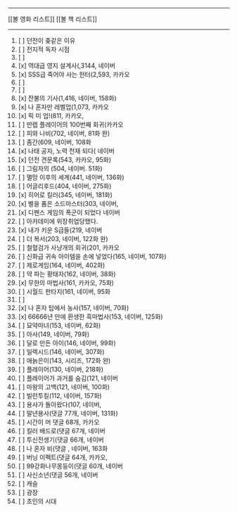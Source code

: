 ***
[[볼 영화 리스트]]
[[볼 책 리스트]]
***
1. [ ] 던전이 좆같은 이유
2. [ ] 전지적 독자 시점
3. [ ] 
4. [x] 역대급 영지 설계사(,3144, 네이버
5. [x] SSS급 죽어야 사는 헌터(2,593, 카카오
6. [ ] 
7. [ ] 
8. [x] 잔불의 기사(1,416, 네이버, 158화)
9. [x] 나 혼자만 레벨업(1,073, 카카오
10. [x] 픽 미 업!(811, 카카오,
11. [ ] 만렙 플레이어의 100번째 회귀(카카오
12. [ ] 피와 나비(702, 네이버, 81화 완)
13. [ ] 좀간(609, 네이버, 108화
14. [x] 나태 공자, 노력 천재 되다( 네이버
15. [x] 던전 견문록(543, 카카오, 95화)
16. [ ] 그림자의 (504, 네이버. 51화)
17. [ ] 멸망 이후의 세계(441, 네이버, 136화) 
18. [ ] 어글리후드(404, 네이버, 275화)
19. [x] 히어로 킬러(345, 네이버, 181화) 
20. [x] 별을 품은 소드마스터(303, 네이버,
21. [x] 디펜스 게임의 폭군이 되었다 네이버
22. [ ] 아카데미에 위장취업당했다.
23. [x] 내가 키운 S급들(219, 네이버
24. [ ] 더 복서(203, 네이버, 122화 완)
25. [ ] 철혈검가 사냥개의 회귀(201, 카카오
26. [ ] 신화급 귀속 아이템을 손에 넣었다(165, 네이버, 107화) 
27. [ ] 제로게임(164, 네이버, 402화) 
28. [ ] 약 파는 황태자(162, 네이버, 38화) 
29. [x] 무한의 마법사(161, 카카오, 75화) 
30. [ ] 시월드 판타지(161, 네이버, 95화 
31. [ ] 
32. [x] 나 혼자 탑에서 농사(157, 네이버, 70화) 
33. [x] 66666년 만에 환생한 흑마법사(153, 네이버, 125화)
34. [ ] 묘약마녀(153, 네이버, 62화) 
35. [ ] 아사(149, 네이버, 79화) 
36. [ ] 달로 만든 아이(146, 네이버, 99화) 
37. [ ] 일렉시드(146, 네이버, 307화) 
38. [ ] 애늙은이(143, 시리즈, 172화 완) 
39. [ ] 플레이어(130, 네이버, 218화)
40. [ ] 플레이어가 과거를 숨김(121, 네이버
41. [ ] 마왕의 고백(121, 네이버, 100화) 
42. [ ] 빌런투킬(112, 네이버, 157화)
43. [ ] 용사가 돌아왔다(107, 네이버, 
44. [ ] 말년용사(댓글 77개, 네이버, 131화)
45. [ ] 시간이 머 댓글 68개, 카카오
46. [ ] 킬러 배드로(댓글 67개, 네이버
47. [ ] 투신전생기(댓글 66개, 네이버
48. [ ] 나 혼자 비(댓글 , 네이버, 163화
49. [ ] 버닝 이펙트(댓글 64개, 카카오,
50. [ ] 99강화나무몽둥이(댓글 60개, 네이버
51. [ ] 사신소년(댓글 56개, 네이버
52. [ ] 캐슬
53. [ ] 광장
54. [ ] 초인의 시대